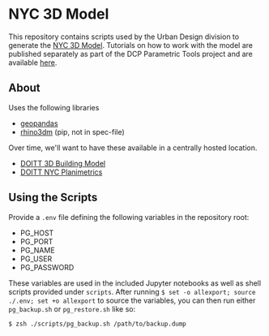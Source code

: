 # NYC 3D Model

This repository contains scripts used by the Urban Design division to generate the [NYC 3D Model](https://www1.nyc.gov/site/planning/data-maps/open-data/dwn-nyc-3d-model-download.page). Tutorials on how to work with the model are published separately as part of the DCP Parametric Tools project and are available [here](https://nycplanning.github.io/ud-parametric-tools/nycmodel/tutorials.html).

## About

Uses the following libraries

- [geopandas](http://geopandas.org/install.html)
- [rhino3dm](https://pypi.org/project/rhino3dm/) (pip, not in spec-file)

Over time, we'll want to have these available in a centrally hosted location. 

- [DOITT 3D Building Model](https://github.com/CityOfNewYork/nyc-geo-metadata/blob/master/Metadata/Metadata_3DBuildingModel.md)
- [DOITT NYC Planimetrics](https://github.com/CityOfNewYork/nyc-planimetrics/blob/master/Capture_Rules.md)

## Using the Scripts

Provide a `.env` file defining the following variables in the repository root:

- PG_HOST
- PG_PORT
- PG_NAME
- PG_USER
- PG_PASSWORD

These variables are used in the included Jupyter notebooks as well as shell scripts provided under `scripts`. After running `$ set -o allexport; source ./.env; set +o allexport` to source the variables, you can then run either `pg_backup.sh` or `pg_restore.sh` like so:

`$ zsh ./scripts/pg_backup.sh /path/to/backup.dump`

